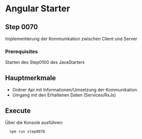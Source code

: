 # Angular Starter #

## Step 0070
Implementierung der Kommunikation zwischen Client und Server

### Prerequisites
Starten des Step0100 des JavaStarters

## Hauptmerkmale
 - Ordner Api mit Informationen/Umsetzung der Kommunikation
 - Umgang mit den Erhaltenen Daten (Services/RxJs)

## Execute
Über die Konsole ausführen:
```shell
  npm run step0070
```